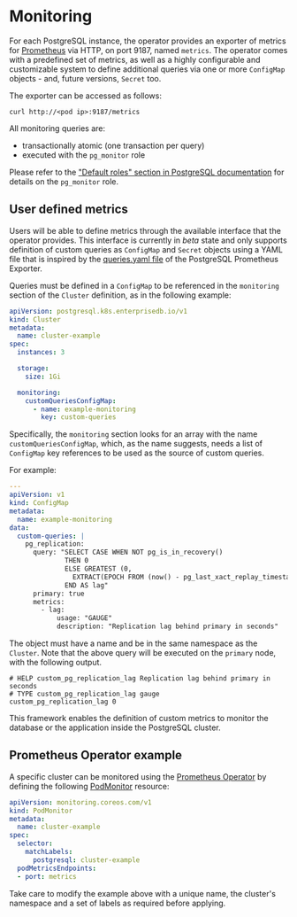 # Monitoring

For each PostgreSQL instance, the operator provides an exporter of metrics for
[Prometheus](https://prometheus.io/) via HTTP, on port 9187, named `metrics`.
The operator comes with a predefined set of metrics, as well as a highly
configurable and customizable system to define additional queries via one or
more `ConfigMap` objects - and, future versions, `Secret` too.

The exporter can be accessed as follows:

```shell
curl http://<pod ip>:9187/metrics
```

All monitoring queries are:

- transactionally atomic (one transaction per query)
- executed with the `pg_monitor` role

Please refer to the
["Default roles" section in PostgreSQL documentation](https://www.postgresql.org/docs/current/default-roles.html)
for details on the `pg_monitor` role.

## User defined metrics

Users will be able to define metrics through the available interface
that the operator provides. This interface is currently in *beta* state and
only supports definition of custom queries as `ConfigMap` and `Secret` objects
using a YAML file that is inspired by the [queries.yaml file](https://github.com/prometheus-community/postgres_exporter/blob/main/queries.yaml)
of the PostgreSQL Prometheus Exporter.

Queries must be defined in a `ConfigMap` to be referenced in the `monitoring`
section of the `Cluster` definition, as in the following example:

```yaml
apiVersion: postgresql.k8s.enterprisedb.io/v1
kind: Cluster
metadata:
  name: cluster-example
spec:
  instances: 3

  storage:
    size: 1Gi

  monitoring:
    customQueriesConfigMap:
      - name: example-monitoring
        key: custom-queries
```

Specifically, the `monitoring` section looks for an array with the name
`customQueriesConfigMap`, which, as the name suggests, needs a list of
`ConfigMap` key references to be used as the source of custom queries.

For example:

```yaml
---
apiVersion: v1
kind: ConfigMap
metadata:
  name: example-monitoring
data:
  custom-queries: |
    pg_replication:
      query: "SELECT CASE WHEN NOT pg_is_in_recovery()
              THEN 0
              ELSE GREATEST (0,
                EXTRACT(EPOCH FROM (now() - pg_last_xact_replay_timestamp())))
              END AS lag"
      primary: true
      metrics:
        - lag:
            usage: "GAUGE"
            description: "Replication lag behind primary in seconds"
```

The object must have a name and be in the same namespace as the `Cluster`.
Note that the above query will be executed on the `primary` node, with the
following output.

```text
# HELP custom_pg_replication_lag Replication lag behind primary in seconds
# TYPE custom_pg_replication_lag gauge
custom_pg_replication_lag 0
```

This framework enables the definition of custom metrics to monitor the database
or the application inside the PostgreSQL cluster.

## Prometheus Operator example

A specific cluster can be monitored using the
[Prometheus Operator](https://github.com/prometheus-operator/prometheus-operator) by defining the following
[PodMonitor](https://github.com/prometheus-operator/prometheus-operator/blob/v0.47.1/Documentation/api.md#podmonitor) resource:

```yaml
apiVersion: monitoring.coreos.com/v1
kind: PodMonitor
metadata:
  name: cluster-example
spec:
  selector:
    matchLabels:
      postgresql: cluster-example
  podMetricsEndpoints:
  - port: metrics
```

Take care to modify the example above with a unique name, the cluster's namespace and a set of labels as required before applying.